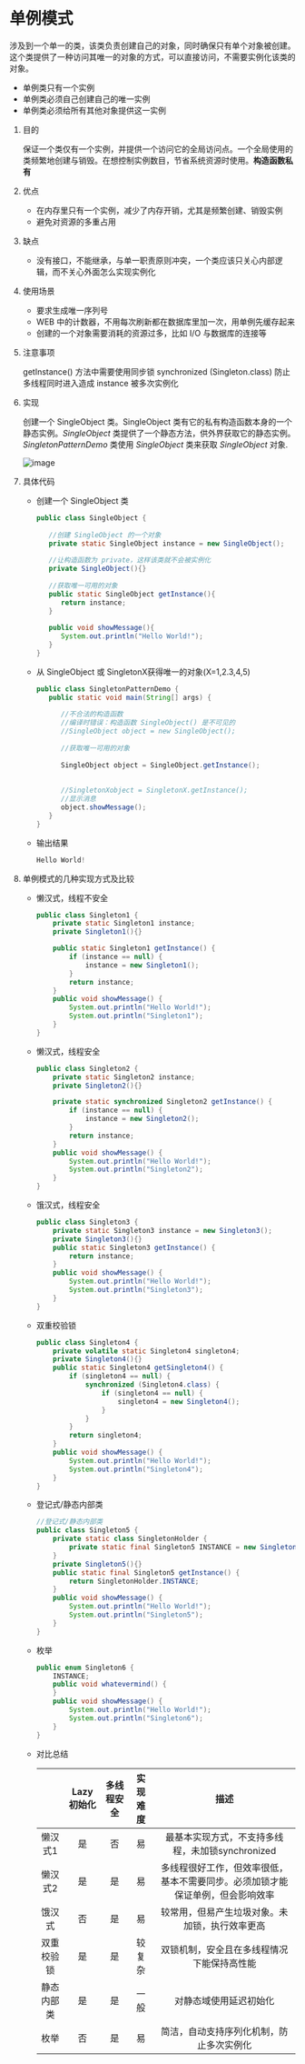 # 单例模式

涉及到一个单一的类，该类负责创建自己的对象，同时确保只有单个对象被创建。这个类提供了一种访问其唯一的对象的方式，可以直接访问，不需要实例化该类的对象。

- 单例类只有一个实例
- 单例类必须自己创建自己的唯一实例
- 单例类必须给所有其他对象提供这一实例

1. 目的

   保证一个类仅有一个实例，并提供一个访问它的全局访问点。一个全局使用的类频繁地创建与销毁。在想控制实例数目，节省系统资源时使用。**构造函数私有**

2. 优点

   - 在内存里只有一个实例，减少了内存开销，尤其是频繁创建、销毁实例
   - 避免对资源的多重占用

3. 缺点

   - 没有接口，不能继承，与单一职责原则冲突，一个类应该只关心内部逻辑，而不关心外面怎么实现实例化

4. 使用场景

   - 要求生成唯一序列号
   - WEB 中的计数器，不用每次刷新都在数据库里加一次，用单例先缓存起来
   - 创建的一个对象需要消耗的资源过多，比如 I/O 与数据库的连接等

5. 注意事项

   getInstance() 方法中需要使用同步锁 synchronized (Singleton.class) 防止多线程同时进入造成 instance 被多次实例化

6. 实现

   创建一个 SingleObject 类。SingleObject 类有它的私有构造函数本身的一个静态实例。*SingleObject* 类提供了一个静态方法，供外界获取它的静态实例。*SingletonPatternDemo* 类使用 *SingleObject* 类来获取 *SingleObject* 对象.

   ![image](https://github.com/Einsgates/DesignPattern/blob/master/photos/%E5%8D%95%E4%BE%8B%E6%A8%A1%E5%BC%8F.png)

7. 具体代码

   - 创建一个 SingleObject 类

     ```java
     public class SingleObject {
      
        //创建 SingleObject 的一个对象
        private static SingleObject instance = new SingleObject();
      
        //让构造函数为 private，这样该类就不会被实例化
        private SingleObject(){}
      
        //获取唯一可用的对象
        public static SingleObject getInstance(){
           return instance;
        }
      
        public void showMessage(){
           System.out.println("Hello World!");
        }
     }
     ```

   - 从 SingleObject 或 SingletonX获得唯一的对象(X=1,2.3,4,5)

     ```java
     public class SingletonPatternDemo {
        public static void main(String[] args) {
      
           //不合法的构造函数
           //编译时错误：构造函数 SingleObject() 是不可见的
           //SingleObject object = new SingleObject();
      
           //获取唯一可用的对象
           
           SingleObject object = SingleObject.getInstance();
           
           
           //SingletonXobject = SingletonX.getInstance();
           //显示消息
           object.showMessage();
        }
     }
     ```

   - 输出结果

     ```java
     Hello World!
     ```

8. 单例模式的几种实现方式及比较

   - 懒汉式，线程不安全

     ```java
     public class Singleton1 {
         private static Singleton1 instance;
         private Singleton1(){}
     
         public static Singleton1 getInstance() {
             if (instance == null) {
                 instance = new Singleton1();
             }
             return instance;
         }
         public void showMessage() {
             System.out.println("Hello World!");
             System.out.println("Singleton1");
         }
     }
     
     ```

   - 懒汉式，线程安全

     ```java
     public class Singleton2 {
         private static Singleton2 instance;
         private Singleton2(){}
     
         private static synchronized Singleton2 getInstance() {
             if (instance == null) {
                 instance = new Singleton2();
             }
             return instance;
         }
         public void showMessage() {
             System.out.println("Hello World!");
             System.out.println("Singleton2");
         }
     }
     
     ```

   - 饿汉式，线程安全

     ```java
     public class Singleton3 {
         private static Singleton3 instance = new Singleton3();
         private Singleton3(){}
         public static Singleton3 getInstance() {
             return instance;
         }
         public void showMessage() {
             System.out.println("Hello World!");
             System.out.println("Singleton3");
         }
     }
     
     ```

   - 双重校验锁

     ```java
     public class Singleton4 {
         private volatile static Singleton4 singleton4;
         private Singleton4(){}
         public static Singleton4 getSingleton4() {
             if (singleton4 == null) {
                 synchronized (Singleton4.class) {
                     if (singleton4 == null) {
                         singleton4 = new Singleton4();
                     }
                 }
             }
             return singleton4;
         }
         public void showMessage() {
             System.out.println("Hello World!");
             System.out.println("Singleton4");
         }
     }
     
     ```

   - 登记式/静态内部类

     ```java
     //登记式/静态内部类
     public class Singleton5 {
         private static class SingletonHolder {
             private static final Singleton5 INSTANCE = new Singleton5();
         }
         private Singleton5(){}
         public static final Singleton5 getInstance() {
             return SingletonHolder.INSTANCE;
         }
         public void showMessage() {
             System.out.println("Hello World!");
             System.out.println("Singleton5");
         }
     }
     
     ```

   - 枚举

     ```java
     public enum Singleton6 {
         INSTANCE;
         public void whatevermind() {
         }
         public void showMessage() {
             System.out.println("Hello World!");
             System.out.println("Singleton6");
         }
     }
     
     ```

   - 对比总结

     |            | Lazy初始化 | 多线程安全 | 实现难度 |                             描述                             |
     | :--------: | :--------: | :--------: | :------: | :----------------------------------------------------------: |
     |  懒汉式1   |     是     |     否     |    易    |       最基本实现方式，不支持多线程，未加锁synchronized       |
     |  懒汉式2   |     是     |     是     |    易    | 多线程很好工作，但效率很低，基本不需要同步。必须加锁才能保证单例，但会影响效率 |
     |   饿汉式   |     否     |     是     |    易    |        较常用，但易产生垃圾对象。未加锁，执行效率更高        |
     | 双重校验锁 |     是     |     是     |  较复杂  |          双锁机制，安全且在多线程情况下能保持高性能          |
     | 静态内部类 |     是     |     是     |   一般   |                    对静态域使用延迟初始化                    |
     |    枚举    |     否     |     是     |    易    |           简洁，自动支持序列化机制，防止多次实例化           |

     